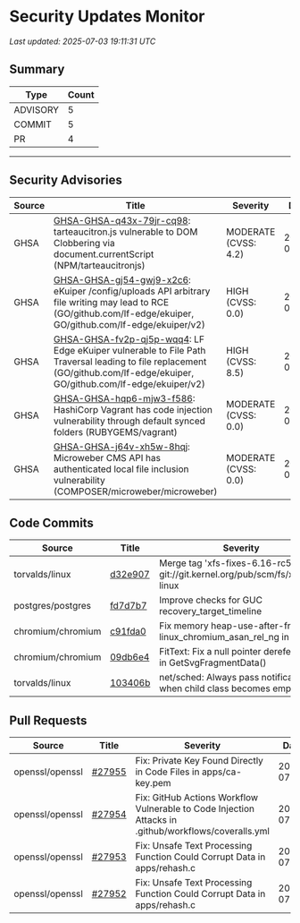 # Security Updates Monitor

*Last updated: 2025-07-03 19:11:31 UTC*

## Summary
| Type | Count |
|------|-------|
| ADVISORY | 5 |
| COMMIT | 5 |
| PR | 4 |

---

## Security Advisories

| Source | Title | Severity | Date |
|--------|-------|----------|------|
| GHSA | [GHSA-GHSA-q43x-79jr-cq98](https://github.com/advisories/GHSA-q43x-79jr-cq98): tarteaucitron.js vulnerable to DOM Clobbering via document.currentScript (NPM/tarteaucitronjs) | MODERATE (CVSS: 4.2) | 2025-07-03 |
| GHSA | [GHSA-GHSA-gj54-gwj9-x2c6](https://github.com/advisories/GHSA-gj54-gwj9-x2c6): eKuiper /config/uploads API arbitrary file writing may lead to RCE (GO/github.com/lf-edge/ekuiper, GO/github.com/lf-edge/ekuiper/v2) | HIGH (CVSS: 0.0) | 2025-07-03 |
| GHSA | [GHSA-GHSA-fv2p-qj5p-wqq4](https://github.com/advisories/GHSA-fv2p-qj5p-wqq4): LF Edge eKuiper vulnerable to File Path Traversal leading to file replacement (GO/github.com/lf-edge/ekuiper, GO/github.com/lf-edge/ekuiper/v2) | HIGH (CVSS: 8.5) | 2025-07-03 |
| GHSA | [GHSA-GHSA-hqp6-mjw3-f586](https://github.com/advisories/GHSA-hqp6-mjw3-f586): HashiCorp Vagrant has code injection vulnerability through default synced folders (RUBYGEMS/vagrant) | MODERATE (CVSS: 0.0) | 2025-07-02 |
| GHSA | [GHSA-GHSA-j64v-xh5w-8hqj](https://github.com/advisories/GHSA-j64v-xh5w-8hqj): Microweber CMS API has authenticated local file inclusion vulnerability (COMPOSER/microweber/microweber) | MODERATE (CVSS: 0.0) | 2025-07-02 |

## Code Commits

| Source | Title | Severity | Date |
|--------|-------|----------|------|
| torvalds/linux | [d32e907](https://github.com/torvalds/linux/commit/d32e907d15f7257f69d38b4c829f87a79ecf8b7f) | Merge tag 'xfs-fixes-6.16-rc5' of git://git.kernel.org/pub/scm/fs/xfs/xfs-linux | 2025-07-03 |
| postgres/postgres | [fd7d7b7](https://github.com/postgres/postgres/commit/fd7d7b719137b5c427681a50c0a0ac2d745b68bd) | Improve checks for GUC recovery_target_timeline | 2025-07-03 |
| chromium/chromium | [c91fda0](https://github.com/chromium/chromium/commit/c91fda09bebc27f023570330dc856551325e15c6) | Fix memory heap-use-after-free on linux_chromium_asan_rel_ng in test | 2025-07-03 |
| chromium/chromium | [09db6e4](https://github.com/chromium/chromium/commit/09db6e4822a2755e3b8b32d33ac1d7583cf29c36) | FitText: Fix a null pointer dereference in GetSvgFragmentData() | 2025-07-03 |
| torvalds/linux | [103406b](https://github.com/torvalds/linux/commit/103406b38c600fec1fe375a77b27d87e314aea09) | net/sched: Always pass notifications when child class becomes empty | 2025-06-30 |

## Pull Requests

| Source | Title | Severity | Date |
|--------|-------|----------|------|
| openssl/openssl | [#27955](https://github.com/openssl/openssl/pull/27955) | Fix: Private Key Found Directly in Code Files in apps/ca-key.pem | 2025-07-03 |
| openssl/openssl | [#27954](https://github.com/openssl/openssl/pull/27954) | Fix: GitHub Actions Workflow Vulnerable to Code Injection Attacks in .github/workflows/coveralls.yml | 2025-07-03 |
| openssl/openssl | [#27953](https://github.com/openssl/openssl/pull/27953) | Fix: Unsafe Text Processing Function Could Corrupt Data in apps/rehash.c | 2025-07-03 |
| openssl/openssl | [#27952](https://github.com/openssl/openssl/pull/27952) | Fix: Unsafe Text Processing Function Could Corrupt Data in apps/rehash.c | 2025-07-03 |

